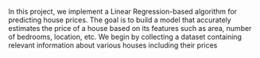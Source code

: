 In this project, we implement a Linear Regression-based algorithm for predicting house prices. The goal is to build a model that accurately estimates the price of a house based on its features such as area, number of bedrooms, location, etc. We begin by collecting a dataset containing relevant information about various houses including their prices

